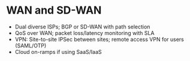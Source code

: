 # WAN and SD-WAN

- Dual diverse ISPs; BGP or SD-WAN with path selection
- QoS over WAN; packet loss/latency monitoring with SLA
- VPN: Site-to-site IPSec between sites; remote access VPN for users (SAML/OTP)
- Cloud on-ramps if using SaaS/IaaS

